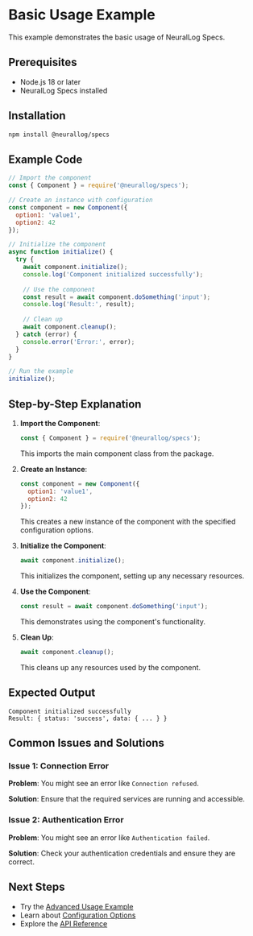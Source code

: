 # Basic Usage Example

This example demonstrates the basic usage of NeuralLog Specs.

## Prerequisites

- Node.js 18 or later
- NeuralLog Specs installed

## Installation

```bash
npm install @neurallog/specs
```

## Example Code

```javascript
// Import the component
const { Component } = require('@neurallog/specs');

// Create an instance with configuration
const component = new Component({
  option1: 'value1',
  option2: 42
});

// Initialize the component
async function initialize() {
  try {
    await component.initialize();
    console.log('Component initialized successfully');
    
    // Use the component
    const result = await component.doSomething('input');
    console.log('Result:', result);
    
    // Clean up
    await component.cleanup();
  } catch (error) {
    console.error('Error:', error);
  }
}

// Run the example
initialize();
```

## Step-by-Step Explanation

1. **Import the Component**:
   ```javascript
   const { Component } = require('@neurallog/specs');
   ```
   This imports the main component class from the package.

2. **Create an Instance**:
   ```javascript
   const component = new Component({
     option1: 'value1',
     option2: 42
   });
   ```
   This creates a new instance of the component with the specified configuration options.

3. **Initialize the Component**:
   ```javascript
   await component.initialize();
   ```
   This initializes the component, setting up any necessary resources.

4. **Use the Component**:
   ```javascript
   const result = await component.doSomething('input');
   ```
   This demonstrates using the component's functionality.

5. **Clean Up**:
   ```javascript
   await component.cleanup();
   ```
   This cleans up any resources used by the component.

## Expected Output

```
Component initialized successfully
Result: { status: 'success', data: { ... } }
```

## Common Issues and Solutions

### Issue 1: Connection Error

**Problem**: You might see an error like `Connection refused`.

**Solution**: Ensure that the required services are running and accessible.

### Issue 2: Authentication Error

**Problem**: You might see an error like `Authentication failed`.

**Solution**: Check your authentication credentials and ensure they are correct.

## Next Steps

- Try the [Advanced Usage Example](./advanced-usage.md)
- Learn about [Configuration Options](../configuration.md)
- Explore the [API Reference](../api.md)
